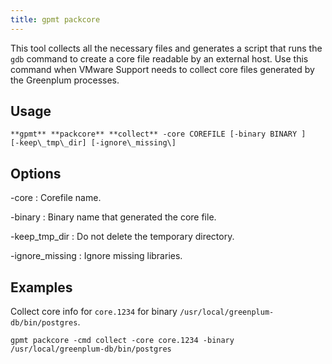 ```yaml
---
title: gpmt packcore 
---
```


This tool collects all the necessary files and generates a script that runs the `gdb` command to create a core file readable by an external host. Use this command when VMware Support needs to collect core files generated by the Greenplum processes.

## <a id="usage"></a>Usage 

```
**gpmt** **packcore** **collect** -core COREFILE [-binary BINARY ] 
[-keep\_tmp\_dir] [-ignore\_missing\] 
```

## <a id="opts"></a>Options 

-core
:   Corefile name.

-binary
:   Binary name that generated the core file.

-keep\_tmp\_dir
:   Do not delete the temporary directory.

-ignore\_missing
:   Ignore missing libraries.

## <a id="exs"></a>Examples 

Collect core info for `core.1234` for binary `/usr/local/greenplum-db/bin/postgres`.

```
gpmt packcore -cmd collect -core core.1234 -binary /usr/local/greenplum-db/bin/postgres
```

